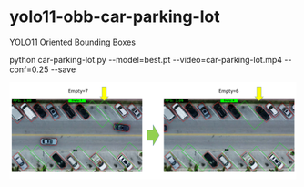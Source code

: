 # yolo11-obb-car-parking-lot
YOLO11 Oriented Bounding Boxes

python car-parking-lot.py --model=best.pt --video=car-parking-lot.mp4 --conf=0.25 --save

![alt tag](https://raw.githubusercontent.com/maciejszewczyk/yolo11-obb-car-parking-lot/master/car-parking-lot.png)


